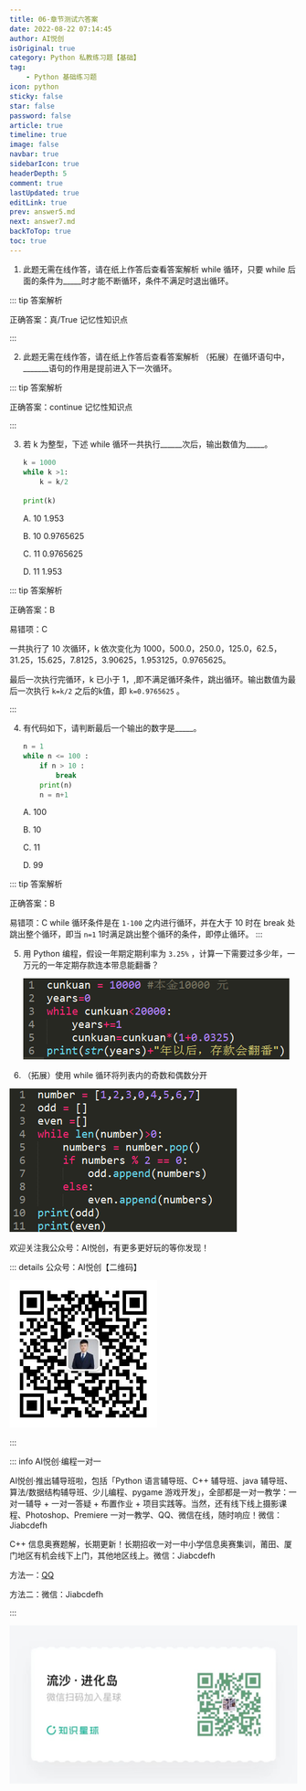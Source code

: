 ```yaml
---
title: 06-章节测试六答案
date: 2022-08-22 07:14:45
author: AI悦创
isOriginal: true
category: Python 私教练习题【基础】
tag:
    - Python 基础练习题
icon: python
sticky: false
star: false
password: false
article: true
timeline: true
image: false
navbar: true
sidebarIcon: true
headerDepth: 5
comment: true
lastUpdated: true
editLink: true
prev: answer5.md
next: answer7.md
backToTop: true
toc: true
---
```


1.  此题无需在线作答，请在纸上作答后查看答案解析 while 循环，只要 while 后面的条件为\_\_\_\_\_时才能不断循环，条件不满足时退出循环。
    

::: tip 答案解析

正确答案：真/True 记忆性知识点

::: 

2.  此题无需在线作答，请在纸上作答后查看答案解析 （拓展）在循环语句中，\_\_\_\_\_\_\_语句的作用是提前进入下一次循环。
    

::: tip 答案解析

正确答案：continue 记忆性知识点

:::    

3.  若 k 为整型，下述 while 循环一共执行\_\_\_\_\_\_次后，输出数值为\_\_\_\_\_。
    
    ```python
    k = 1000
    while k >1:
        k = k/2
    
    print(k)
    ```
    
    A. 10 1.953 
    
    B. 10 0.9765625 
    
    C. 11 0.9765625 
    
    D. 11 1.953

::: tip 答案解析

正确答案：B 

易错项：C 

一共执行了 10 次循环，k 依次变化为 1000，500.0，250.0，125.0，62.5，31.25，15.625，7.8125，3.90625，1.953125，0.9765625。

最后一次执行完循环，k 已小于 1，,即不满足循环条件，跳出循环。输出数值为最后一次执行 `k=k/2` 之后的k值，即 `k=0.9765625` 。

:::    

4.  有代码如下，请判断最后一个输出的数字是\_\_\_\_\_。
    
    ```python
    n = 1
    while n <= 100 :
        if n > 10 :
            break
        print(n)
        n = n+1
    ```
    
    A. 100 
    
    B. 10 
    
    C. 11 
    
    D. 99

::: tip 答案解析

正确答案：B 

易错项：C while 循环条件是在 `1-100` 之内进行循环，并在大于 10 时在 break 处跳出整个循环，即当 `n=1` 1时满足跳出整个循环的条件，即停止循环。
::: 

5. 用 Python 编程，假设一年期定期利率为 `3.25%` ，计算一下需要过多少年，一万元的一年定期存款连本带息能翻番？ 

    ![img](./answer6.assets/8282b828127dcf109d25ae72219317b0.png)

6.  （拓展）使用 while 循环将列表内的奇数和偶数分开

![img](./answer6.assets/1b4dc9309318478954e33f324d38d03d.png)

欢迎关注我公众号：AI悦创，有更多更好玩的等你发现！

::: details 公众号：AI悦创【二维码】

![](/gzh.jpg)

:::

::: info AI悦创·编程一对一

AI悦创·推出辅导班啦，包括「Python 语言辅导班、C++ 辅导班、java 辅导班、算法/数据结构辅导班、少儿编程、pygame 游戏开发」，全部都是一对一教学：一对一辅导 + 一对一答疑 + 布置作业 + 项目实践等。当然，还有线下线上摄影课程、Photoshop、Premiere 一对一教学、QQ、微信在线，随时响应！微信：Jiabcdefh

C++ 信息奥赛题解，长期更新！长期招收一对一中小学信息奥赛集训，莆田、厦门地区有机会线下上门，其他地区线上。微信：Jiabcdefh

方法一：[QQ](http://wpa.qq.com/msgrd?v=3&uin=1432803776&site=qq&menu=yes)

方法二：微信：Jiabcdefh

:::

![](/zsxq.jpg)

